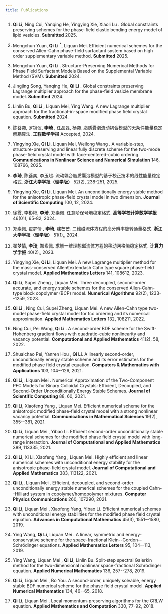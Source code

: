 ```yaml
---
title: Publications
---
```


1. **Qi Li**, Ning Cui, Yanqing He, Yingying Xie, Xiaoli Lu . Global constraints preserving schemes for the phase-field elastic bending energy model of lipid vesicles. **Submitted** 2025.

2. Mengchun Yuan, **Qi Li** <sup>*</sup>, Liquan Mei. Efficient numerical schemes for the conserved Allen-Cahn phase-field surfactant system based on high order supplementary variable method. **Submitted** 2025.

3. Mengchun Yuan, **Qi Li** . Structure-Preserving Numerical Methods for Phase Field Surfactant Models Based on the Supplemental Variable Method (SVM). **Submitted** 2024.

4. Jingjing Song, Yanqing He, **Qi Li** . Global constraints preserving Lagrange multiplier approach for the phase-field vesicle membrane model. **Submitted** 2024.

5. Linlin Bu, **Qi Li** , Liquan Mei, Ying Wang. A new Lagrange multiplier approach for the fractional-in-space modified phase field crystal equation. **Submitted** 2024.

6. 陈荟奕, 罗锦仪, **李琦** , 任晶磊, 杨奕. 脂质囊泡流动耦合模型的无条件能量稳定解耦算法. **工程数学学报** Accepted, 2024.

7. Yingying Xie, **Qi Li**, Liquan Mei, Weilong Wang . A variable-step, structure-preserving and linear fully discrete scheme for the two-mode phase-field crystal model with face-centered-cubic ordering. **Communications in Nonlinear Science and Numerical Simulation** 146, 108766, 2025.

8. **李琦**, 陈荟奕, 李玉超. 流动耦合脂质囊泡模型的基于校正技术的线性能量稳定格式. **浙江大学学报（理学版）** 52(2), 238-251, 2025.

9. Yingying Xie, **Qi Li**, Liquan Mei. An unconditionally energy stable method for the anisotropic phase-field crystal model in two dimension. **Journal of Scientific Computing** 100, 12, 2024.

10. 徐霞,  李彬彬,  **李琦**,  郑素佩. 任意阶保号熵稳定格式. **高等学校计算数学学报** 46(01), 65-82, 2024.

11. 郑素佩, 翟梦情 , **李琦**, 建芒芒. 二维磁流体方程的高分辨率旋转通量格式. **浙江大学学报（理学版）** 51(1),, 2024.

12. 翟梦情, **李琦**, 郑素佩. 求解一维理想磁流体方程的移动网格熵稳定格式. **计算力学学报** 40(2),, 2023.

13. Yingying Xie, **Qi Li**, Liquan Mei. A new Lagrange multiplier method for the mass-conserved Allen\textendash Cahn type square phase-field crystal model. **Applied Mathematics Letters** 141, 108612, 2023.

14. **Qi Li**, Supei Zheng , Liquan Mei. Three decoupled, second-order accurate, and energy stable schemes for the conserved Allen-Cahn-type block copolymer (BCP) model. **Numerical Algorithms** 92(2), 1233--1259, 2023.

15. **Qi Li** , Ning Cui, Supei Zheng, Liquan Mei. A new Allen-Cahn type two-model phase-field crystal model for fcc ordering and its numerical approximation. **Applied Mathematics Letters** 132, 108211, 2022.

16. Ning Cui, Pei Wang, **Qi Li** . A second-order BDF scheme for the Swift-Hohenberg gradient flows with quadratic-cubic nonlinearity and vacancy potential. **Computational and Applied Mathematics** 41(2), 58, 2022.

17. Shuaichao Pei, Yanren Hou , **Qi Li**. A linearly second-order, unconditionally energy stable scheme and its error estimates for the modified phase field crystal equation. **Computers & Mathematics with Applications** 103, 104--126, 2021.

18. **Qi Li**,, Liquan Mei . Numerical Approximation of the Two-Component PFC
Models for Binary Colloidal Crystals: Efficient,
Decoupled, and Second-Order Unconditionally Energy
Stable Schemes. **Journal of Scientific Computing** 88, 60, 2021.

19. **Qi Li**, Xiaofeng Yang , Liquan Mei. Efficient numerical scheme for the anisotropic modified phase-field crystal model with a strong nonlinear vacancy potential. **Communications in Mathematical Sciences** 19(2), 355--381, 2021.

20. **Qi Li**, Liquan Mei , Yibao Li. Efficient second-order unconditionally stable numerical schemes for the modified phase field crystal model with long-range interaction. **Journal of Computational and Applied Mathematics** 389, 113335, 2021.

21. **Qi Li**, Xi Li, Xiaofeng Yang , Liquan Mei. Highly efficient and linear numerical schemes with
unconditional energy stability for the anisotropic phase-field crystal model. **Journal of Computational and Applied Mathematics** 383, 113122, 2021.

22. **Qi Li**,, Liquan Mei . Efficient, decoupled, and second-order unconditionally energy stable numerical schemes for the coupled Cahn--Hilliard system in copolymer/homopolymer mixtures. **Computer Physics Communications** 260, 107290, 2021.

23. **Qi Li**, Liquan Mei , Xiaofeng Yang, Yibao Li. Efficient numerical schemes with unconditional energy stabilities for the modified phase field crystal equation. **Advances in Computational Mathematics** 45(3), 1551--1580, 2019.

24. Ying Wang, **Qi Li**, Liquan Mei . A linear, symmetric and energy-conservative scheme for the
space-fractional Klein--Gordon--Schrödinger equations. **Applied Mathematics Letters** 95, 104--113, 2019.

25. Ying Wang, Liquan Mei , **Qi Li**, Linlin Bu. Split-step spectral Galerkin method for the two-dimensional nonlinear space-fractional Schrödinger equation. **Applied Numerical Mathematics** 136, 257--278, 2019.

26. **Qi Li**, Liquan Mei , Bo You. A second-order, uniquely solvable, energy stable BDF numerical scheme for the phase field crystal model. **Applied Numerical Mathematics** 134, 46--65, 2018.

27. **Qi Li**, Liquan Mei . Local momentum-preserving algorithms for the GRLW equation. **Applied Mathematics and Computation** 330, 77-92, 2018.

